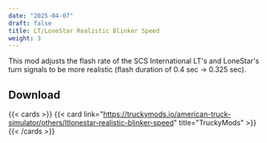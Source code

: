 ```yaml
---
date: "2025-04-07"
draft: false
title: LT/LoneStar Realistic Blinker Speed
weight: 3
---
```


This mod adjusts the flash rate of the SCS International LT's and LoneStar's turn signals to be more realistic (flash duration of 0.4 sec → 0.325 sec).

## Download

{{< cards >}}
    {{< card link="https://truckymods.io/american-truck-simulator/others/ltlonestar-realistic-blinker-speed" title="TruckyMods" >}}
{{< /cards >}}
